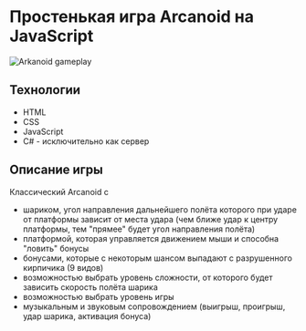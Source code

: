 # Простенькая игра Arcanoid на JavaScript

![Arkanoid gameplay](https://github.com/user-attachments/assets/a107179b-c971-40ad-abea-9a76dda5a50d)

## Технологии
- HTML
- CSS
- JavaScript
- C# - исключительно как сервер

## Описание игры
Классический Arcanoid с
- шариком, угол направления дальнейшего полёта которого при ударе от платформы зависит от места удара (чем ближе удар к центру платформы, тем "прямее" будет угол направления полёта)
- платформой, которая управляется движением мыши и способна "ловить" бонусы
- бонусами, которые с некоторым шансом выпадают с разрушенного кирпичика (9 видов)
- возможностью выбрать уровень сложности, от которого будет зависить скорость полёта шарика
- возможностью выбрать уровень игры
- музыкальным и звуковым сопровождением (выигрыш, проигрыш, удар шарика, активация бонуса)

